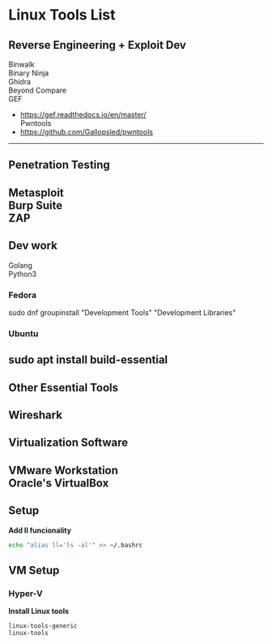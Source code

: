 # Linux Tools List
  
## Reverse Engineering + Exploit Dev  
Binwalk  
Binary Ninja  
Ghidra  
Beyond Compare  
GEF  
- https://gef.readthedocs.io/en/master/  
Pwntools  
- https://github.com/Gallopsled/pwntools  
------
  
## Penetration Testing
Metasploit  
Burp Suite  
ZAP  
------
  
## Dev work
Golang  
Python3  
  
### Fedora
sudo dnf groupinstall "Development Tools" "Development Libraries"  
  
### Ubuntu
sudo apt install build-essential  
------

## Other Essential Tools
Wireshark  
------

## Virtualization Software
VMware Workstation  
Oracle's VirtualBox  
------

## Setup
**Add ll funcionality**  
```bash
echo "alias ll='ls -al'" >> ~/.bashrc
```
  
## VM Setup  
### Hyper-V  
**Install Linux tools** 
 ```
 linux-tools-generic  
 linux-tools
```